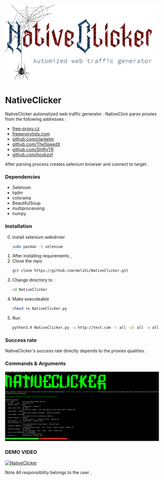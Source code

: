 ![alt text](https://raw.githubusercontent.com/melihi/NativeClicker/main/Untitled4.png?raw=true)
# NativeClicker
NativeClicker automatized web traffic generator . NativeClick parse proxies from the following addresses :

- [free-proxy.cz](http://free-proxy.cz)
- [freeproxylists.com](http://free-proxy.cz)
- [github.com/clarketm](https://raw.githubusercontent.com/clarketm/proxy-list/master/proxy-list-raw.txt?raw=true)
- [github.com/TheSpeedX](https://raw.githubusercontent.com/TheSpeedX/PROXY-List/master/http.txt?raw=true)
- [github.com/ShiftyTR](https://raw.githubusercontent.com/ShiftyTR/Proxy-List/master/proxy.txt?raw=true)
- [github.com/hookzof](https://raw.githubusercontent.com/hookzof/socks5_list/master/proxy.txt)

After parsing process creates selenium browser and connect to target .

### Dependencies 

- Selenium
- tqdm
- colorama
- BeautifulSoup
- multiprocessing
- numpy

### Installation
0. Install selenium webdriver
   ```bash
   sudo pacman -S selenium
   ```
1. After installing requirements ,
2. Clone the repo
   ```sh
   git clone https://github.com/melihi/NativeClicker.git
   ```
3. Change directory to :
   ```sh
   cd NativeClicker
   ```
4. Make executeable
   ```bash
   chmod +x NativeClicker.py
   ```
5. Run
   ```bash
   python3.9 NativeClicker.py -u http://test.com -c all -pl all -a all -pc 100 -t 10 -v
   ```


### Success rate 
NativeClicker's success rate directly depends to the proxies qualities .





### Commands & Arguments


![help](https://raw.githubusercontent.com/melihi/NativeClicker/main/help.png?raw=true)



### DEMO VIDEO
[![NativeClicker](https://i.ytimg.com/vi/HU9tFfUl3wI/hqdefault.jpg?sqp=-oaymwEcCPYBEIoBSFXyq4qpAw4IARUAAIhCGAFwAcABBg==&rs=AOn4CLD8xu_ibKPiA5v2Z8O0Z0bOOAKjXQ)](https://youtu.be/HU9tFfUl3wI "NativeClicker")




Note All responsibility belongs to the user .
